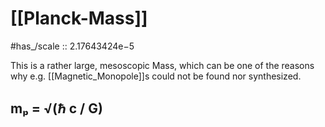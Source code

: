 
# [[Planck-Mass]] 

#has_/scale :: 2.17643424e−5 

This is a rather large, mesoscopic Mass, 
which can be one of the reasons why e.g. [[Magnetic_Monopole]]s 
could not be found nor synthesized. 

## mₚ = √(ℏ c / G) 


